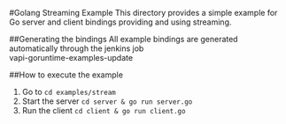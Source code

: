 #Golang Streaming Example
This directory provides a simple example for Go server and client bindings providing and using streaming.

##Generating the bindings
All example bindings are generated automatically through the jenkins job \
vapi-goruntime-examples-update

##How to execute the example
1. Go to `cd examples/stream`
1. Start the server `cd server & go run server.go`
1. Run the client `cd client & go run client.go`